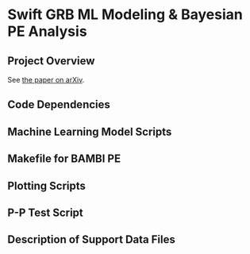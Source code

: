 # Swift GRB ML Modeling & Bayesian PE Analysis

## Project Overview

See [the paper on arXiv](www.arxiv.org/abs/1509.01228).

## Code Dependencies

## Machine Learning Model Scripts

## Makefile for BAMBI PE

## Plotting Scripts

## P-P Test Script

## Description of Support Data Files
